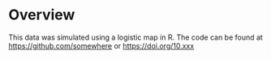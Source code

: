 # Overview

This data was simulated using a logistic map in R. The code can be found at https://github.com/somewhere or https://doi.org/10.xxx



